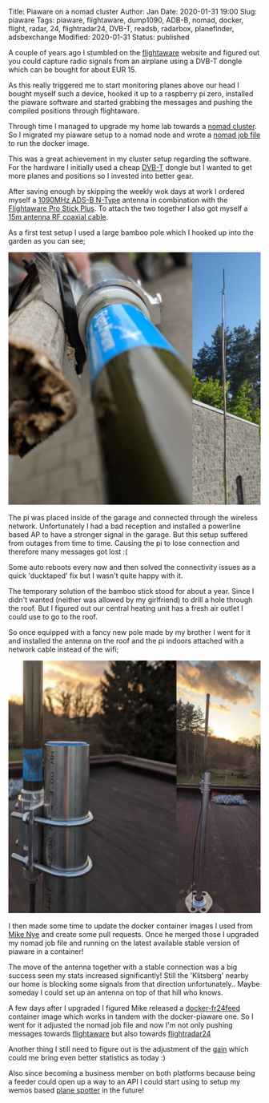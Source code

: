 Title:       Piaware on a nomad cluster
Author:      Jan
Date:        2020-01-31 19:00
Slug:        piaware
Tags:        piaware, flightaware, dump1090, ADB-B, nomad, docker, flight, radar, 24, flightradar24, DVB-T, readsb, radarbox, planefinder, adsbexchange
Modified:    2020-01-31
Status:      published

A couple of years ago I stumbled on the [flightaware](https://flightaware.com/) website and figured out you could capture radio signals from an airplane using a DVB-T dongle which can be bought for about EUR 15.

As this really triggered me to start monitoring planes above our head I bought myself such a device, hooked it up to a raspberry pi zero, installed the piaware software and started grabbing the messages and pushing the compiled positions through flightaware.

Through time I managed to upgrade my home lab towards a [nomad cluster](../nomad-arm-cluster.html). So I migrated my piaware setup to a nomad node and wrote a [nomad job file](http://www.visibilityspots.com/documents/piaware/nomad.hcl) to run the docker image.

This was a great achievement in my cluster setup regarding the software. For the hardware I initially used a cheap [DVB-T](https://shop.pimoroni.com/products/dvb-t-dongle-ideal-for-ads-b-real-time-plane-tracking) dongle but I wanted to get more planes and positions so I invested into better gear.

After saving enough by skipping the weekly wok days at work I ordered myself a [1090MHz ADS-B N-Type](https://thepihut.com/products/flightaware-1090mhz-ads-b-antenna-66cm-26in) antenna in combination with the [Flightaware Pro Stick Plus](https://thepihut.com/products/flightaware-pro-stick-plus-usb-sdr-ads-b-receiver). To attach the two together I also got myself a [15m antenna RF coaxial cable](https://www.amazon.com/gp/product/B01FVWCKKE/ref=ppx_yo_dt_b_asin_title_o02_s00?ie=UTF8&psc=1).

As a first test setup I used a large bamboo pole which I hooked up into the garden as you can see;

![bamboo]( ../../images/piaware/bamboo.jpg)

The pi was placed inside of the garage and connected through the wireless network. Unfortunately I had a bad reception and installed a powerline based AP to have a stronger signal in the garage. But this setup suffered from outages from time to time. Causing the pi to lose connection and therefore many messages got lost :(

Some auto reboots every now and then solved the connectivity issues as a quick 'ducktaped' fix but I wasn't quite happy with it.

The temporary solution of the bamboo stick stood for about a year. Since I didn't wanted (neither was allowed by my girlfriend) to drill a hole through the roof. But I figured out our central heating unit has a fresh air outlet I could use to go to the roof.

So once equipped with a fancy new pole made by my brother I went for it and installed the antenna on the roof and the pi indoors attached with a network cable instead of the wifi;

![roof]( ../../images/piaware/roof.jpg)

I then made some time to update the docker container images I used from [Mike Nye](https://github.com/mikenye/docker-piaware) and create some pull requests. Once he merged those I upgraded my nomad job file and running on the latest available stable version of piaware in a container!

The move of the antenna together with a stable connection was a big success seen my stats increased significantly! Still the 'Klitsberg' nearby our home is blocking some signals from that direction unfortunately.. Maybe someday I could set up an antenna on top of that hill who knows.

A few days after I upgraded I figured Mike released a [docker-fr24feed](https://github.com/mikenye/docker-flightradar24) container image which works in tandem with the docker-piaware one. So I went for it adjusted the nomad job file and now I'm not only pushing messages towards [flightaware](https://flightaware.com/adsb/stats/user/visibilityspots#stats-89862) but also towards [flightradar24](https://www.flightradar24.com/account/feed-stats/?id=18592)

Another thing I still need to figure out is the adjustment of the [gain](https://discussions.flightaware.com/t/thoughts-on-optimizing-gain/44482/2) which could me bring even better statistics as today :)

Also since becoming a business member on both platforms because being a feeder could open up a way to an API I could start using to setup my wemos based [plane spotter](https://blog.squix.org/2016/07/esp8266-based-plane-spotter-how-to.html) in the future!
